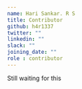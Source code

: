 ```yaml
---
name: Hari Sankar. R S
title: Contributor
github: h4r1337
twitter: ""
linkedin: ""
slack: ""
joining_date: ""
role : contributor
---
```


Still waiting for this
